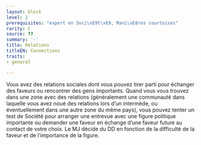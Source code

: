 ```yaml
---
layout: block
level: 2
prerequisites: "expert en Soci\xE9t\xE9, Mani\xE8res courtoises"
rarity: C
source: ??
summary: '-'
title: Relations
titleEN: Connections
traits:
- general

---
```


<p>Vous avez des relations sociales dont vous pouvez tirer parti pour échanger des faveurs ou rencontrer des gens importants. Quand vous vous trouvez dans une zone avec des relations (généralement une communauté dans laquelle vous avez noué des relations lors d’un intermède, ou éventuellement dans une autre zone du même pays), vous pouvez tenter un test de Société pour arranger une entrevue avec une figure politique importante ou demander une faveur en échange d’une faveur future au contact de votre choix. Le MJ décide du DD en fonction de la difficulté de la faveur et de l’importance de la figure.</p>